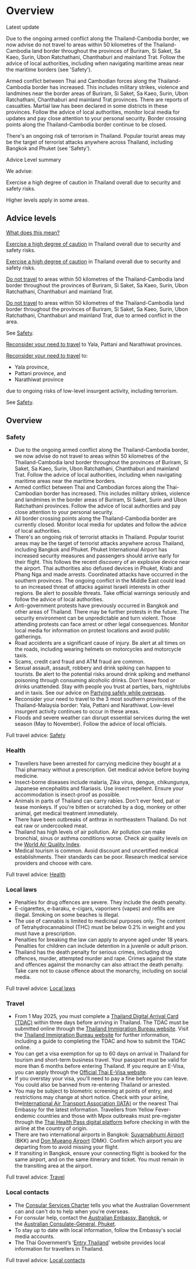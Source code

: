 # Overview

Latest update

Due to the ongoing armed conflict along the Thailand-Cambodia border, we now advise do not travel to areas within 50 kilometres of the Thailand-Cambodia land border throughout the provinces of Buriram, Si Saket, Sa Kaeo, Surin, Ubon Ratchathani, Chanthaburi and mainland Trat. Follow the advice of local authorities, including when navigating maritime areas near the maritime borders (see 'Safety').  
  
Armed conflict between Thai and Cambodian forces along the Thailand-Cambodia border has increased. This includes military strikes, violence and landmines near the border areas of Buriram, Si Saket, Sa Kaeo, Surin, Ubon Ratchathani, Chanthaburi and mainland Trat provinces. There are reports of casualties. Martial law has been declared in some districts in these provinces. Follow the advice of local authorities, monitor local media for updates and pay close attention to your personal security. Border crossing points along the Thailand-Cambodia border continue to be closed.  
  
There's an ongoing risk of terrorism in Thailand. Popular tourist areas may be the target of terrorist attacks anywhere across Thailand, including Bangkok and Phuket (see 'Safety').

Advice Level summary

We advise:

Exercise a high degree of caution in Thailand overall due to security and safety risks. 

Higher levels apply in some areas.

## Advice levels

[What does this mean?](/before-you-go/travel-advice-explained/)

[Exercise a high degree of caution](https://www.smartraveller.gov.au/consular-services/travel-advice-explained#level2) in Thailand overall due to security and safety risks.

[Exercise a high degree of caution](https://www.smartraveller.gov.au/consular-services/travel-advice-explained#level2) in Thailand overall due to security and safety risks.

[Do not travel](https://www.smartraveller.gov.au/consular-services/travel-advice-explained#level4) to areas within 50 kilometres of the Thailand-Cambodia land border throughout the provinces of Buriram, Si Saket, Sa Kaeo, Surin, Ubon Ratchathani, Chanthaburi and mainland Trat.

[Do not travel](https://www.smartraveller.gov.au/consular-services/travel-advice-explained#level4) to areas within 50 kilometres of the Thailand-Cambodia land border throughout the provinces of Buriram, Si Saket, Sa Kaeo, Surin, Ubon Ratchathani, Chanthaburi and mainland Trat, due to armed conflict in the area.

See [Safety](#safety).

[Reconsider your need to travel](https://www.smartraveller.gov.au/consular-services/travel-advice-explained#level3) to Yala, Pattani and Narathiwat provinces.

[Reconsider your need to travel](https://www.smartraveller.gov.au/consular-services/travel-advice-explained#level3) to:

* Yala province,
* Pattani province, and
* Narathiwat province

due to ongoing risks of low-level insurgent activity, including terrorism.

See [Safety](#safety).

## Overview

### Safety

* Due to the ongoing armed conflict along the Thailand-Cambodia border, we now advise do not travel to areas within 50 kilometres of the Thailand-Cambodia land border throughout the provinces of Buriram, Si Saket, Sa Kaeo, Surin, Ubon Ratchathani, Chanthaburi and mainland Trat. Follow the advice of local authorities, including when navigating maritime areas near the maritime borders.
* Armed conflict between Thai and Cambodian forces along the Thai-Cambodian border has increased. This includes military strikes, violence and landmines in the border areas of Buriram, Si Saket, Surin and Ubon Ratchathani provinces. Follow the advice of local authorities and pay close attention to your personal security.
* All border crossing points along the Thailand-Cambodia border are currently closed. Monitor local media for updates and follow the advice of local authorities.
* There's an ongoing risk of terrorist attacks in Thailand. Popular tourist areas may be the target of terrorist attacks anywhere across Thailand, including Bangkok and Phuket. Phuket International Airport has increased security measures and passengers should arrive early for their flight. This follows the recent discovery of an explosive device near the airport. Thai authorities also defused devices in Phuket, Krabi and Phang Nga and made arrests. Coordinated attacks have occurred in the southern provinces. The ongoing conflict in the Middle East could lead to an increased threat of attacks against Israeli interests in other regions. Be alert to possible threats. Take official warnings seriously and follow the advice of local authorities.
* Anti-government protests have previously occurred in Bangkok and other areas of Thailand. There may be further protests in the future. The security environment can be unpredictable and turn violent. Those attending protests can face arrest or other legal consequences. Monitor local media for information on protest locations and avoid public gatherings.
* Road accidents are a significant cause of injury. Be alert at all times on the roads, including wearing helmets on motorcycles and motorcycle taxis.
* Scams, credit card fraud and ATM fraud are common.
* Sexual assault, assault, robbery and drink spiking can happen to tourists. Be alert to the potential risks around drink spiking and methanol poisoning through consuming alcoholic drinks. Don't leave food or drinks unattended. Stay with people you trust at parties, bars, nightclubs and in taxis. See our advice on [Partying safely while overseas](/before-you-go/safety/partying "Partying safely").
* Reconsider your need to travel to the 3 most southern provinces of the Thailand-Malaysia border: Yala, Pattani and Narathiwat. Low-level insurgent activity continues to occur in these areas.
* Floods and severe weather can disrupt essential services during the wet season (May to November). Follow the advice of local officials.

Full travel advice: [Safety](#safety)

### Health

* Travellers have been arrested for carrying medicine they bought at a Thai pharmacy without a prescription. Get medical advice before buying medicine.
* Insect-borne diseases include malaria, Zika virus, dengue, chikungunya, Japanese encephalitis and filariasis. Use insect repellent. Ensure your accommodation is insect-proof as possible.
* Animals in parts of Thailand can carry rabies. Don't ever feed, pat or tease monkeys. If you're bitten or scratched by a dog, monkey or other animal, get medical treatment immediately.
* There have been outbreaks of anthrax in northeastern Thailand. Do not eat raw or undercooked meat.
* Thailand has high levels of air pollution. Air pollution can make bronchial, sinus or asthma conditions worse. Check air quality levels on the [World Air Quality Index](https://waqi.info/).
* Medical tourism is common. Avoid discount and uncertified medical establishments. Their standards can be poor. Research medical service providers and choose with care.

Full travel advice: [Health](#health)

### Local laws

* Penalties for drug offences are severe. They include the death penalty.
* E-cigarettes, e-baraku, e-cigars, vaporisers (vapes) and refills are illegal. Smoking on some beaches is illegal.
* The use of cannabis is limited to medicinal purposes only. The content of Tetrahydrocannabinol (THC) must be below 0.2% in weight and you must have a prescription.
* Penalties for breaking the law can apply to anyone aged under 18 years. Penalties for children can include detention in a juvenile or adult prison.
* Thailand has the death penalty for serious crimes, including drug offences, murder, attempted murder and rape. Crimes against the state and offences against the monarchy can also attract the death penalty. Take care not to cause offence about the monarchy, including on social media.

Full travel advice: [Local laws](#local-laws)

### Travel

* From 1 May 2025, you must complete a [Thailand Digital Arrival Card (TDAC)](https://tdac.immigration.go.th) within three days before arriving in Thailand. The TDAC must be submitted online through the [Thailand Immigration Bureau website](https://tdac.immigration.go.th/). Visit the [Thailand Immigration Bureau website](https://tdac.immigration.go.th/manual/en/) for further information, including a guide to completing the TDAC and how to submit the TDAC online.
* You can get a visa exemption for up to 60 days on arrival in Thailand for tourism and short-term business travel. Your passport must be valid for more than 6 months before entering Thailand. If you require an E-Visa, you can apply through the [Official Thai E-Visa website](https://www.thaievisa.go.th/).
* If you overstay your visa, you'll need to pay a fine before you can leave. You could also be banned from re-entering Thailand or arrested.
* You may be subject to biometric screening at points of entry, and restrictions may change at short notice. Check with your airline, the[International Air Transport Association (IATA)](https://www.iata.org/) or the nearest Thai Embassy for the latest information. Travellers from Yellow Fever-endemic countries and those with Mpox outbreaks must pre-register through the [Thai Health Pass digital platform](https://thaihealthpass.com/) before checking in with the airline at the country of origin.
* There are two international airports in Bangkok: [Suvarnabhumi Airport](https://suvarnabhumi.airportthai.co.th/) (BKK) and [Don Mueang Airport](https://donmueang.airportthai.co.th/) (DMK). Confirm which airport you are departing from to avoid missing your flight.
* If transiting in Bangkok, ensure your connecting flight is booked for the same airport, and on the same itinerary and ticket. You must remain in the transiting area at the airport.

Full travel advice: [Travel](#travel)

### Local contacts

* The [Consular Services Charter](/consular-services/consular-services-charter "Consular Services Charter") tells you what the Australian Government can and can't do to help when you're overseas.
* For consular help, contact the [Australian Embassy, Bangkok](https://thailand.embassy.gov.au), or the [Australian Consulate-General, Phuket](https://phuket.consulate.gov.au/).
* To stay up to date with local information, follow the Embassy's social media accounts.
* The Thai Government’s ‘[Entry Thailand](https://www.entrythailand.go.th/en)’ website provides local information for travellers in Thailand.

Full travel advice: [Local contacts](#local-contacts)